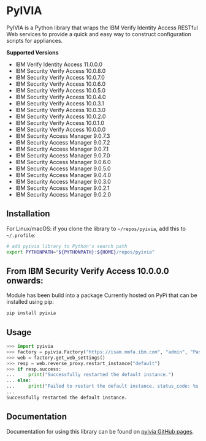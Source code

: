 # PyIVIA

PyIVIA is a Python library that wraps the IBM Verify Identity Access RESTful Web services to provide a
quick and easy way to construct configuration scripts for appliances.

**Supported Versions**

- IBM Verify Identity Access 11.0.0.0
- IBM Security Verify Access 10.0.8.0
- IBM Security Verify Access 10.0.7.0
- IBM Security Verify Access 10.0.6.0
- IBM Security Verify Access 10.0.5.0
- IBM Security Verify Access 10.0.4.0
- IBM Security Verify Access 10.0.3.1
- IBM Security Verify Access 10.0.3.0
- IBM Security Verify Access 10.0.2.0
- IBM Security Verify Access 10.0.1.0
- IBM Security Verify Access 10.0.0.0
- IBM Security Access Manager 9.0.7.3
- IBM Security Access Manager 9.0.7.2
- IBM Security Access Manager 9.0.7.1
- IBM Security Access Manager 9.0.7.0
- IBM Security Access Manager 9.0.6.0
- IBM Security Access Manager 9.0.5.0
- IBM Security Access Manager 9.0.4.0
- IBM Security Access Manager 9.0.3.0
- IBM Security Access Manager 9.0.2.1
- IBM Security Access Manager 9.0.2.0

## Installation

For Linux/macOS: if you clone the library to `~/repos/pyivia`, add this to `~/.profile`:
```sh
# add pyivia library to Python's search path
export PYTHONPATH="${PYTHONPATH}:${HOME}/repos/pyivia"
```

## From IBM Security Verify Access 10.0.0.0 onwards:
Module has been build into a package Currently hosted on PyPi that can be installed using pip:

```sh
pip install pyivia
```

## Usage

```python
>>> import pyivia
>>> factory = pyivia.Factory("https://isam.mmfa.ibm.com", "admin", "Passw0rd")
>>> web = factory.get_web_settings()
>>> resp = web.reverse_proxy.restart_instance("default")
>>> if resp.success:
...     print("Successfully restarted the default instance.")
... else:
...     print("Failed to restart the default instance. status_code: %s, data: %s" % (resp.status_code, resp.data))
...
Successfully restarted the default instance.
```

## Documentation
Documentation for using this library can be found on [pyivia GitHub pages](https://lachlan-ibm.github.io/pyivia/index.html).
